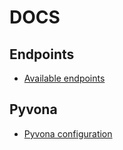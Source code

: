 # DOCS

## Endpoints
- [Available endpoints](./endpoints.md)

## Pyvona
- [Pyvona configuration](./pyvona.md)
